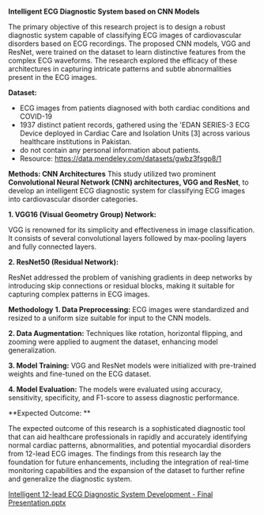**Intelligent ECG Diagnostic System based on CNN Models**

The primary objective of this research project is to design a robust diagnostic system capable of classifying ECG images of cardiovascular disorders based on ECG recordings. The proposed CNN models, VGG and ResNet, were trained on the dataset to learn distinctive features from the complex ECG waveforms. The research explored the efficacy of these architectures in capturing intricate patterns and subtle abnormalities present in the ECG images.

**Dataset:**
- ECG images from patients diagnosed with both cardiac conditions and COVID-19 
- 1937 distinct patient records, gathered using the 'EDAN SERIES-3 ECG Device deployed in Cardiac Care and Isolation Units [3] across various healthcare institutions in Pakistan.
- do not contain any personal information about patients.
- Resource: https://data.mendeley.com/datasets/gwbz3fsgp8/1 


**Methods: CNN Architectures**
This study utilized two prominent **Convolutional Neural Network (CNN) architectures, VGG and ResNet**, to develop an intelligent ECG diagnostic system for classifying ECG images into cardiovascular disorder categories.

**1. VGG16 (Visual Geometry Group) Network:**

VGG is renowned for its simplicity and effectiveness in image classification. It consists of several convolutional layers followed by max-pooling layers and fully connected layers.

**2. ResNet50 (Residual Network):**

ResNet addressed the problem of vanishing gradients in deep networks by introducing skip connections or residual blocks, making it suitable for capturing complex patterns in ECG images.

**Methodology**
**1. Data Preprocessing:** ECG images were standardized and resized to a uniform size suitable for input to the CNN models.

**2. Data Augmentation:** Techniques like rotation, horizontal flipping, and zooming were applied to augment the dataset, enhancing model generalization.

**3. Model Training:** VGG and ResNet models were initialized with pre-trained weights and fine-tuned on the ECG dataset.

**4. Model Evaluation:** The models were evaluated using accuracy, sensitivity, specificity, and F1-score to assess diagnostic performance. 

**Expected Outcome: **

The expected outcome of this research is a sophisticated diagnostic tool that can aid healthcare professionals in rapidly and accurately identifying normal cardiac patterns, abnormalities, and potential myocardial disorders from 12-lead ECG images. The findings from this research lay the foundation for future enhancements, including the integration of real-time monitoring capabilities and the expansion of the dataset to further refine and generalize the diagnostic system. 


[Intelligent 12-lead ECG Diagnostic System Development - Final Presentation.pptx](https://github.com/user-attachments/files/15909110/Intelligent.12-lead.ECG.Diagnostic.System.Development.-.Final.Presentation.pptx)
